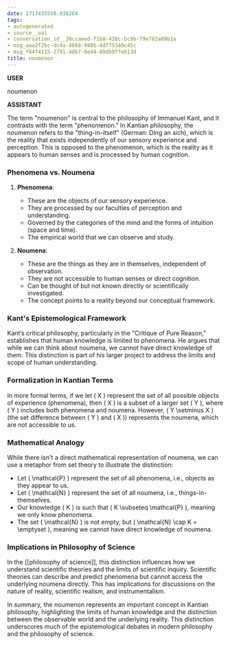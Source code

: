 ```yaml
---
date: 1717435550.938264
tags:
- autogenerated
- source__oai
- conversation_id__30ccaeed-f1b8-428c-bc9b-79e782a09b1a
- msg_aaa2f2bc-dc4a-4668-988b-4d775340c45c
- msg_f84f4115-2791-4db7-8e44-80db9ffe613d
title: noumenon
---
```



**USER**

noumenon


**ASSISTANT**

The term "noumenon" is central to the philosophy of Immanuel Kant, and it contrasts with the term "phenomenon." In Kantian philosophy, the noumenon refers to the "thing-in-itself" (German: Ding an sich), which is the reality that exists independently of our sensory experience and perception. This is opposed to the phenomenon, which is the reality as it appears to human senses and is processed by human cognition.

### Phenomena vs. Noumena

1. **Phenomena**:
   - These are the objects of our sensory experience.
   - They are processed by our faculties of perception and understanding.
   - Governed by the categories of the mind and the forms of intuition (space and time).
   - The empirical world that we can observe and study.

2. **Noumena**:
   - These are the things as they are in themselves, independent of observation.
   - They are not accessible to human senses or direct cognition.
   - Can be thought of but not known directly or scientifically investigated.
   - The concept points to a reality beyond our conceptual framework.

### Kant's Epistemological Framework

Kant’s critical philosophy, particularly in the "Critique of Pure Reason," establishes that human knowledge is limited to phenomena. He argues that while we can think about noumena, we cannot have direct knowledge of them. This distinction is part of his larger project to address the limits and scope of human understanding.

### Formalization in Kantian Terms

In more formal terms, if we let \( X \) represent the set of all possible objects of experience (phenomena), then \( X \) is a subset of a larger set \( Y \), where \( Y \) includes both phenomena and noumena. However, \( Y \setminus X \) (the set difference between \( Y \) and \( X \)) represents the noumena, which are not accessible to us.

### Mathematical Analogy

While there isn't a direct mathematical representation of noumena, we can use a metaphor from set theory to illustrate the distinction:
- Let \( \mathcal{P} \) represent the set of all phenomena, i.e., objects as they appear to us.
- Let \( \mathcal{N} \) represent the set of all noumena, i.e., things-in-themselves.
- Our knowledge \( K \) is such that \( K \subseteq \mathcal{P} \), meaning we only know phenomena.
- The set \( \mathcal{N} \) is not empty, but \( \mathcal{N} \cap K = \emptyset \), meaning we cannot have direct knowledge of noumena.

### Implications in Philosophy of Science

In the [[philosophy of science]], this distinction influences how we understand scientific theories and the limits of scientific inquiry. Scientific theories can describe and predict phenomena but cannot access the underlying noumena directly. This has implications for discussions on the nature of reality, scientific realism, and instrumentalism.

In summary, the noumenon represents an important concept in Kantian philosophy, highlighting the limits of human knowledge and the distinction between the observable world and the underlying reality. This distinction underscores much of the epistemological debates in modern philosophy and the philosophy of science.